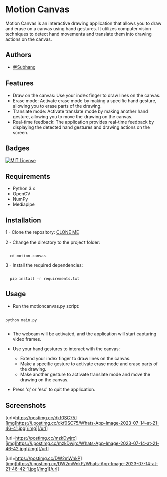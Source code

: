 
# Motion Canvas

Motion Canvas is an interactive drawing application that allows you to draw and erase on a canvas using hand gestures. It utilizes computer vision techniques to detect hand movements and translate them into drawing actions on the canvas.


## Authors

- [@Subhang](https://www.github.com/hacnay)


## Features
* Draw on the canvas: Use your index finger to draw lines on the canvas.
* Erase mode: Activate erase mode by making a specific hand gesture, allowing you to erase parts of the drawing.
* Translate mode: Activate translate mode by making another hand gesture, allowing you to move the drawing on the canvas.
* Real-time feedback: The application provides real-time feedback by displaying the detected hand gestures and drawing actions on the screen.


## Badges

[![MIT License](https://img.shields.io/badge/License-MIT-green.svg)](https://choosealicense.com/licenses/mit/)




## Requirements
* Python 3.x
* OpenCV
* NumPy
* Mediapipe


## Installation

1 - Clone the repository:
[CLONE ME](https://github.com/hacnay/Motion_Canvas)

2 - Change the directory to the project folder:
``` 
  
  cd motion-canvas
```

3 - Install the required dependencies:    
``` 
  
  pip install -r requirements.txt

```


## Usage
* Run the motioncanvas.py script:

``` 
  
python main.py


```

* The webcam will be activated, and the application will start capturing video frames.

* Use your hand gestures to interact with the canvas:

  * Extend your index finger to draw lines on the canvas.
  * Make a specific gesture to activate erase mode and erase parts of the drawing.
  * Make another gesture to activate translate mode and move the drawing on the canvas.
* Press 'q' or 'esc' to quit the application.


## Screenshots

[url=https://postimg.cc/dkf0SC75][img]https://i.postimg.cc/dkf0SC75/Whats-App-Image-2023-07-14-at-21-46-41.jpg[/img][/url]

[url=https://postimg.cc/mzkDwjrc][img]https://i.postimg.cc/mzkDwjrc/Whats-App-Image-2023-07-14-at-21-46-42.jpg[/img][/url]

[url=https://postimg.cc/DW2mWnkP][img]https://i.postimg.cc/DW2mWnkP/Whats-App-Image-2023-07-14-at-21-46-42-1.jpg[/img][/url]

